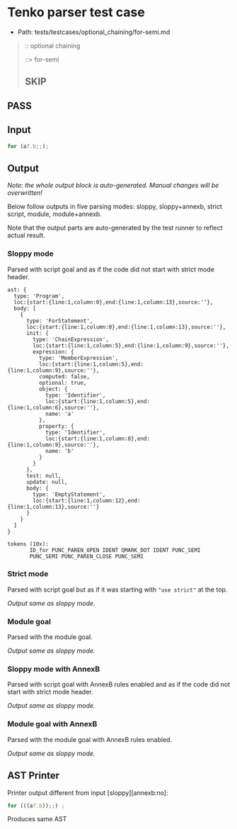 # Tenko parser test case

- Path: tests/testcases/optional_chaining/for-semi.md

> :: optional chaining
>
> ::> for-semi
>
> ## SKIP

## PASS

## Input

`````js
for (a?.b;;);
`````

## Output

_Note: the whole output block is auto-generated. Manual changes will be overwritten!_

Below follow outputs in five parsing modes: sloppy, sloppy+annexb, strict script, module, module+annexb.

Note that the output parts are auto-generated by the test runner to reflect actual result.

### Sloppy mode

Parsed with script goal and as if the code did not start with strict mode header.

`````
ast: {
  type: 'Program',
  loc:{start:{line:1,column:0},end:{line:1,column:13},source:''},
  body: [
    {
      type: 'ForStatement',
      loc:{start:{line:1,column:0},end:{line:1,column:13},source:''},
      init: {
        type: 'ChainExpression',
        loc:{start:{line:1,column:5},end:{line:1,column:9},source:''},
        expression: {
          type: 'MemberExpression',
          loc:{start:{line:1,column:5},end:{line:1,column:9},source:''},
          computed: false,
          optional: true,
          object: {
            type: 'Identifier',
            loc:{start:{line:1,column:5},end:{line:1,column:6},source:''},
            name: 'a'
          },
          property: {
            type: 'Identifier',
            loc:{start:{line:1,column:8},end:{line:1,column:9},source:''},
            name: 'b'
          }
        }
      },
      test: null,
      update: null,
      body: {
        type: 'EmptyStatement',
        loc:{start:{line:1,column:12},end:{line:1,column:13},source:''}
      }
    }
  ]
}

tokens (10x):
       ID_for PUNC_PAREN_OPEN IDENT QMARK_DOT IDENT PUNC_SEMI
       PUNC_SEMI PUNC_PAREN_CLOSE PUNC_SEMI
`````

### Strict mode

Parsed with script goal but as if it was starting with `"use strict"` at the top.

_Output same as sloppy mode._

### Module goal

Parsed with the module goal.

_Output same as sloppy mode._

### Sloppy mode with AnnexB

Parsed with script goal with AnnexB rules enabled and as if the code did not start with strict mode header.

_Output same as sloppy mode._

### Module goal with AnnexB

Parsed with the module goal with AnnexB rules enabled.

_Output same as sloppy mode._

## AST Printer

Printer output different from input [sloppy][annexb:no]:

````js
for (((a?.b));;) ;
````

Produces same AST
